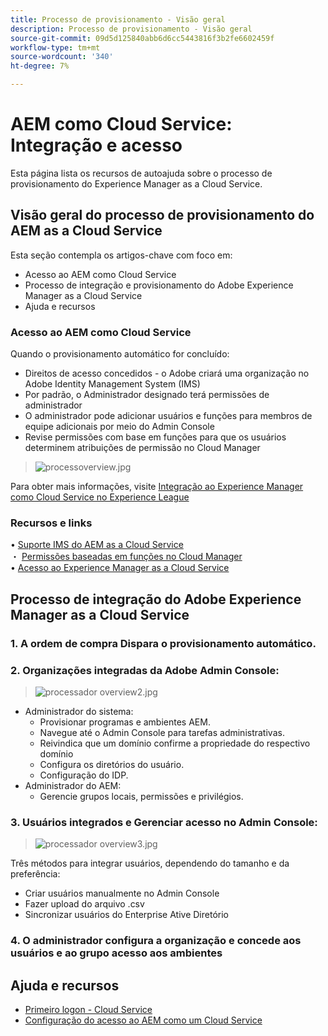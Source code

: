 ```yaml
---
title: Processo de provisionamento - Visão geral
description: Processo de provisionamento - Visão geral
source-git-commit: 09d5d125840abb6d6cc5443816f3b2fe6602459f
workflow-type: tm+mt
source-wordcount: '340'
ht-degree: 7%

---
```



# AEM como Cloud Service: Integração e acesso

Esta página lista os recursos de autoajuda sobre o processo de provisionamento do Experience Manager as a Cloud Service.

## Visão geral do processo de provisionamento do AEM as a Cloud Service

Esta seção contempla os artigos-chave com foco em:

* Acesso ao AEM como Cloud Service
* Processo de integração e provisionamento do Adobe Experience Manager as a Cloud Service
* Ajuda e recursos


### Acesso ao AEM como Cloud Service

Quando o provisionamento automático for concluído:

* Direitos de acesso concedidos - o Adobe criará uma organização no Adobe Identity Management System (IMS)
* Por padrão, o Administrador designado terá permissões de administrador
* O administrador pode adicionar usuários e funções para membros de equipe adicionais por meio do Admin Console
* Revise permissões com base em funções para que os usuários determinem atribuições de permissão no Cloud Manager

> ![processoverview.jpg](./assets/processOverview.jpg)


Para obter mais informações, visite [Integração ao Experience Manager como Cloud Service no Experience League](https://experienceleague.adobe.com/docs/experience-manager-cloud-service/onboarding/home.html?lang=en)

### Recursos e links

• [Suporte IMS do AEM as a Cloud Service](https://experienceleague.adobe.com/docs/experience-manager-cloud-service/security/ims-support.html?lang=en)\
・ [Permissões baseadas em funções no Cloud Manager](https://experienceleague.adobe.com/docs/experience-manager-cloud-service/onboarding/what-is-required/role-based-permissions.html?lang=en#what-is-required)\
• [Acesso ao Experience Manager as a Cloud Service](https://experienceleague.adobe.com/docs/experience-manager-cloud-service/onboarding/getting-access/navigation.html?lang=en#getting-access)


## Processo de integração do Adobe Experience Manager as a Cloud Service

### 1. A ordem de compra Dispara o provisionamento automático.

### 2. Organizações integradas da Adobe Admin Console:

>   ![processador overview2.jpg](./assets/processOverview2.jpg)
* Administrador do sistema:
   * Provisionar programas e ambientes AEM.
   * Navegue até o Admin Console para tarefas administrativas.
   * Reivindica que um domínio confirme a propriedade do respectivo domínio
   * Configura os diretórios do usuário.
   * Configuração do IDP.
* Administrador do AEM:
   * Gerencie grupos locais, permissões e privilégios.

### 3. Usuários integrados e Gerenciar acesso no Admin Console:

>   ![processador overview3.jpg](./assets/processOverview3.jpg)

Três métodos para integrar usuários, dependendo do tamanho e da preferência:
* Criar usuários manualmente no Admin Console
* Fazer upload do arquivo .csv
* Sincronizar usuários do Enterprise Ative
Diretório

### 4. O administrador configura a organização e concede aos usuários e ao grupo acesso aos ambientes

## Ajuda e recursos

* [Primeiro logon - Cloud Service](https://experienceleague.adobe.com/docs/experience-manager-cloud-service/onboarding/getting-access/cloud-service-programs/first-time-login.html#getting-access)
* [Configuração do acesso ao AEM como um Cloud Service](https://experienceleague.adobe.com/docs/experience-manager-learn/cloud-service/accessing/overview.html?lang=en#accessing)
